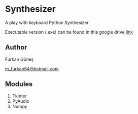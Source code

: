 # Synthesizer

A play with keyboard Python Synthesizer

Executable version (.exe) can be found in this google drive [link](https://drive.google.com/file/d/1R0NhN3LMu_WGpUyo4QUNEw_82-aw9U2o/view?usp=sharing)

## Author

Furkan Güneş

m_furkan64@hotmail.com

## Modules

1. Tkinter
2. PyAudio
3. Numpy
